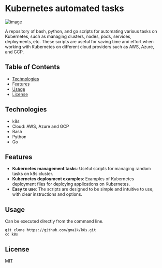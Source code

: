 # Kubernetes automated tasks

![image](https://github.com/gma1k/scripts/assets/138721734/558562f1-9a24-4143-96c9-6651641c50e2)

A repository of bash, python, and go scripts for automating various tasks on Kubernetes, such as managing clusters, nodes, pods, services, deployments, etc. These scripts are useful for saving time and effort when working with Kubernetes on different cloud providers such as AWS, Azure, and GCP.

## Table of Contents

- [Technologies](#technologies)
- [Features](#features)
- [Usage](#usage)
- [License](#license)

## Technologies

- k8s
- Cloud: AWS, Azure and GCP
- Bash
- Python
- Go

## Features

- **Kubernetes management tasks**: Useful scripts for managing random tasks on k8s cluster.
- **Kubernetes deployment examples**: Examples of Kubernetes deployment files for deploying applications on Kubernetes.
- **Easy to use**: The scripts are designed to be simple and intuitive to use, with clear instructions and options.

## Usage
Can be executed directly from the command line.

```
git clone https://github.com/gma1k/k8s.git
cd k8s
````

## License

[MIT](LICENSE)
